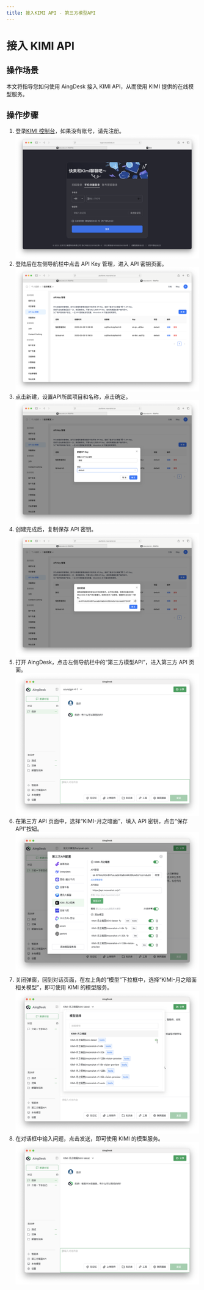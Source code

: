 ```yaml
---
title: 接入KIMI API - 第三方模型API 
---
```

# 接入 KIMI API
## 操作场景
本文将指导您如何使用 AingDesk 接入 KIMI API，从而使用 KIMI 提供的在线模型服务。
## 操作步骤
1. 登录[KIMI 控制台](https://platform.moonshot.cn/console/account)，如果没有账号，请先注册。
![kimi_login](img/kimi_login.png)
2. 登陆后在左侧导航栏中点击 API Key 管理，进入 API 密钥页面。
![kimi_api_key](img/kimi_api_key.png)
3. 点击新建，设置API所属项目和名称，点击确定。
![kimi_new_key](img/kimi_new_key.png)
4. 创建完成后，复制保存 API 密钥。
![kimi_key](img/kimi_key.png)
5. 打开 AingDesk，点击左侧导航栏中的“第三方模型API”，进入第三方 API 页面。
![third_api](img/third_api.png)
6. 在第三方 API 页面中，选择“KIMI-月之暗面”，填入 API 密钥，点击“保存 API”按钮。
![kimi_api](img/kimi_api.png)
7. 关闭弹窗，回到对话页面，在左上角的“模型”下拉框中，选择“KIMI-月之暗面相关模型”，即可使用 KIMI 的模型服务。
![kimi_model](img/kimi_model.png)
8. 在对话框中输入问题，点击发送，即可使用 KIMI 的模型服务。
![kimi_chat](img/kimi_chat.png)